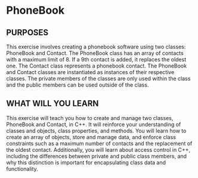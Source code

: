 # PhoneBook

## PURPOSES 
This exercise involves creating a phonebook software using two classes: PhoneBook and Contact. 
The PhoneBook class has an array of contacts with a maximum limit of 8. If a 9th contact is added, it replaces the oldest one. 
The Contact class represents a phonebook contact. The PhoneBook and Contact classes are instantiated as instances of their respective classes. 
The private members of the classes are only used within the class and the public members can be used outside of the class.

## WHAT WILL YOU LEARN
This exercise will teach you how to create and manage two classes, PhoneBook and Contact, in C++. 
It will reinforce your understanding of classes and objects, class properties, and methods. 
You will learn how to create an array of objects, store and manage data, and enforce class constraints such as a maximum number of contacts and the replacement of the oldest contact.
Additionally, you will learn about access control in C++, including the differences between private and public class members, and why this distinction is important for encapsulating class data and functionality.
